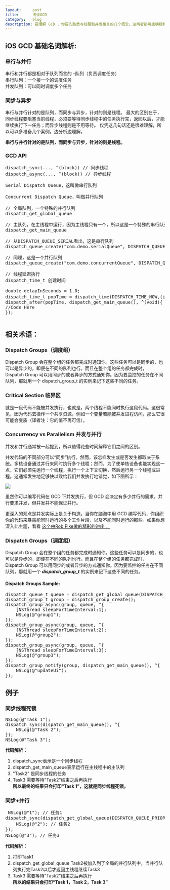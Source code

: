 ```yaml
---
layout:     post
title:      浅谈GCD
category:   blog
description: 要理解 GCD ，你要先熟悉与线程和并发相关的几个概念。这两者都可能模糊和微妙，所以在开始 GCD 之前先简要地回顾一下它们。
---
```

## iOS GCD 基础名词解析:

### 串行与并行

串行和并行都是相对于队列而言的 -队列（负责调度任务）  
串行队列：一个接一个的调度任务  
并发队列：可以同时调度多个任务

### 同步与异步

串行与并行针对的是队列，而同步与异步，针对的则是线程。 最大的区别在于，同步线程要阻塞当前线程，必须要等待同步线程中的任务执行完，返回以后，才能继续执行下一任务；而异步线程则是不用等待。 仅凭这几句话还是很难理解，所以可以多准备几个案例，边分析边理解。

**串行与并行针对的是队列，而同步与异步，针对的则是线程。**

### GCD API
<pre class="prettyprint">
dispatch_sync(..., ^(block)) // 同步线程
dispatch_async(..., ^(block)) // 异步线程

Serial Dispatch Queue，这叫做串行队列

Concurrent Dispatch Queue，叫做并行队列

// 全局队列，一个特殊的并行队列  
dispatch_get_global_queue

// 主队列，在主线程中运行，因为主线程只有一个，所以这是一个特殊的串行队列
dispatch_get_main_queue

// 从DISPATCH_QUEUE_SERIAL看出，这是串行队列
dispatch_queue_create("com.demo.serialQueue", DISPATCH_QUEUE_SERIAL)

// 同理，这是一个并行队列  
dispatch_queue_create("com.demo.concurrentQueue", DISPATCH_QUEUE_CONCURRENT)

// 线程延迟执行
dispatch_time_t 创建时间 

double delayInSeconds = 1.0;
dispatch_time_t popTime = dispatch_time(DISPATCH_TIME_NOW,(int64_t)(delayInSeconds * NSEC_PER_SEC)); // 延迟一秒
dispatch_after(popTime, dispatch_get_main_queue(), ^(void){
//Code Here
});

</pre>

## 相关术语：

### Dispatch Groups（调度组）

Dispatch Group 会在整个组的任务都完成时通知你。这些任务可以是同步的，也可以是异步的，即便在不同的队列也行。而且在整个组的任务都完成时，Dispatch Group 可以用同步的或者异步的方式通知你。因为要监控的任务在不同队列，那就用一个 dispatch_group_t 的实例来记下这些不同的任务。

### Critical Section 临界区

就是一段代码不能被并发执行，也就是，两个线程不能同时执行这段代码。这很常见，因为代码去操作一个共享资源，例如一个变量若能被并发进程访问，那么它很可能会变质（译者注：它的值不再可信）。

### Concurrency vs Parallelism 并发与并行 

并发和并行通常被一起提到，所以值得花些时间解释它们之间的区别。

并发代码的不同部分可以“同步”执行。然而，该怎样发生或是否发生都取决于系统。多核设备通过并行来同时执行多个线程；然而，为了使单核设备也能实现这一点，它们必须先运行一个线程，执行一个上下文切换，然后运行另一个线程或进程。这通常发生地足够快以致给我们并发执行地错觉，如下图所示：

![](https://camo.githubusercontent.com/55145c5a8cf3d6f840e7267acd550869f92becfe/687474703a2f2f63646e312e72617977656e6465726c6963682e636f6d2f77702d636f6e74656e742f75706c6f6164732f323031342f30312f436f6e63757272656e63795f76735f506172616c6c656c69736d2e706e67)

虽然你可以编写代码在 GCD 下并发执行，但 GCD 会决定有多少并行的需求。并行要求并发，但并发并不能保证并行。

更深入的观点是并发实际上是关于构造。当你在脑海中用 GCD 编写代码，你组织你的代码来暴露能同时运行的多个工作片段，以及不能同时运行的那些。如果你想深入此主题，看看 [这个由Rob Pike做的精彩的讲座 。](http://vimeo.com/49718712)

### Dispatch Groups（调度组）

Dispatch Group 会在整个组的任务都完成时通知你。这些任务可以是同步的，也可以是异步的，即便在不同的队列也行。而且在整个组的任务都完成时，Dispatch Group 可以用同步的或者异步的方式通知你。因为要监控的任务在不同队列，那就用一个 ***dispatch_group_t*** 的实例来记下这些不同的任务。

#### Dispatch Groups Sample:
<pre class="prettyprint">
dispatch_queue_t queue = dispatch_get_global_queue(DISPATCH_QUEUE_PRIORITY_DEFAULT, 0); 
dispatch_group_t group = dispatch_group_create(); 
dispatch_group_async(group, queue, ^{ 
    [NSThread sleepForTimeInterval:1]; 
    NSLog(@"group1"); 
}); 
dispatch_group_async(group, queue, ^{ 
    [NSThread sleepForTimeInterval:2]; 
    NSLog(@"group2"); 
}); 
dispatch_group_async(group, queue, ^{ 
    [NSThread sleepForTimeInterval:3]; 
    NSLog(@"group3"); 
}); 
dispatch_group_notify(group, dispatch_get_main_queue(), ^{ 
    NSLog(@"updateUi"); 
});
</pre>

## 例子

### 同步线程死锁
<pre class="prettyprint">
NSLog(@"Task 1"); 
dispatch_sync(dispatch_get_main_queue(), ^{
    NSLog(@"Task 2");
});
NSLog(@"Task 3");
</pre>

**代码解析：**  
1. dispatch_sync表示是一个同步线程  
2. dispatch_get_main_queue表示运行在主线程中的主队列  
3. "Task2" 是同步线程的任务  
4. Task3 需要等待"Task2"结束之后再执行  
 **所以最终的结果只会打印“Task 1”，这就是同步线程死锁。**
 
 ### 同步+并行
 <pre class="prettyprint">
 NSLog(@"1"); // 任务1
dispatch_sync(dispatch_get_global_queue(DISPATCH_QUEUE_PRIORITY_HIGH, 0), ^{
    NSLog(@"2"); // 任务2
});
NSLog(@"3"); // 任务3
</pre>

**代码解析：**  
1. 打印Task1
2. dispatch_get_global_queue Task2被加入到了全局的并行队列中，当并行队列执行完Task2以后才返回主线程继续Task3
3. Task3 需要等待"Task2"结束之后再执行  
 **所以的结果只会打印“Task 1，Task 2，Task 3”**
 